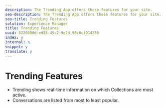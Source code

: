 ```yaml
---
description: The Trending App offers these features for your site.
seo-description: The Trending App offers these features for your site.
seo-title: Trending Features
solution: Experience Manager
title: Trending Features
uuid: 6220800d-ed55-45c2-9e2d-98c6cf014356
index: y
internal: n
snippet: y
translate: y
---
```


# Trending Features


<a id="section_sbf_15m_5y"></a>


* Trending shows real-time information on which Collections are most active.
* Conversations are listed from most to least popular.
